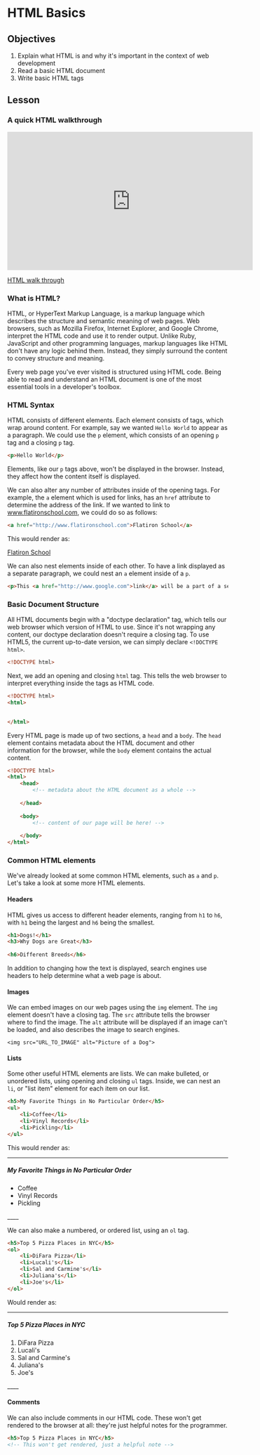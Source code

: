 # HTML Basics

## Objectives

1. Explain what HTML is and why it's important in the context of web development
2. Read a basic HTML document 
3. Write basic HTML tags

## Lesson

### A quick HTML walkthrough

<iframe width="560" height="315" src="https://www.youtube.com/embed/b1To1wP-ALo?rel=0&modestbranding=1" frameborder="0" allowfullscreen></iframe><p><a href="https://www.youtube.com/watch?v=b1To1wP-ALo"> HTML walk through </a></p>

### What is HTML?

HTML, or HyperText Markup Language, is a markup language which describes the
structure and semantic meaning of web pages. Web browsers, such as Mozilla
Firefox, Internet Explorer, and Google Chrome, interpret the HTML code and use
it to render output. Unlike Ruby, JavaScript and other programming languages,
markup languages like HTML don't have any logic behind them. Instead, they
simply surround the content to convey structure and meaning.

Every web page you've ever visited is structured using HTML code. Being able to
read and understand an HTML document is one of the most essential tools in a
developer's toolbox.

### HTML Syntax

HTML consists of different elements. Each element consists of tags, which wrap
around content. For example, say we wanted `Hello World` to appear as a
paragraph. We could use the `p` element, which consists of an opening `p` tag
and a closing `p` tag. 

```html
<p>Hello World</p>
```

Elements, like our `p` tags above, won't be displayed in the browser. Instead,
they affect how the content itself is displayed. 

We can also alter any number of attributes inside of the opening tags. For
example, the `a` element which is used for links,  has an `href` attribute to
determine the address of the link. If we wanted to link to
www.flatironschool.com, we could do so as follows:

```html
<a href="http://www.flatironschool.com">Flatiron School</a>
```

This would render as:

[Flatiron School](http://www.flatironschool.com)

We can also nest elements inside of each other. To have a link displayed as a
separate paragraph, we could nest an `a` element inside of a `p`. 

```html
<p>This <a href="http://www.google.com">link</a> will be a part of a separate paragraph.</p>
```

### Basic Document Structure

All HTML documents begin with a "doctype declaration" tag, which tells our web
browser which version of HTML to use. Since it's not wrapping any content, our
doctype declaration doesn't require a closing tag. To use HTML5, the current
up-to-date version, we can simply declare `<!DOCTYPE html>`. 

```html
<!DOCTYPE html>

```

Next, we add an opening and closing `html` tag. This tells the web browser to
interpret everything inside the tags as HTML code. 

```html
<!DOCTYPE html>
<html>
    

</html>
```

Every HTML page is made up of two sections, a `head` and a `body`. The `head`
element contains metadata about the HTML document and other information for the
browser, while the `body` element contains the actual content. 

```html
<!DOCTYPE html>
<html>
    <head>
        <!-- metadata about the HTML document as a whole -->
    
    </head>
    
    <body>
        <!-- content of our page will be here! -->
    
    </body>
</html>
```

### Common HTML elements

We've already looked at some common HTML elements, such as `a` and `p`. Let's
take a look at some more HTML elements.

#### Headers

HTML gives us access to different header elements, ranging from `h1` to `h6`,
with `h1` being the largest and `h6` being the smallest. 

```html
<h1>Dogs!</h1>
<h3>Why Dogs are Great</h3>
    
<h6>Different Breeds</h6>    
```

In addition to changing how the text is displayed, search engines use headers
to help determine what a web page is about. 

#### Images

We can embed images on our web pages using the `img` element. The `img` element
doesn't have a closing tag. The `src` attribute tells the browser where to find
the image. The `alt` attribute will be displayed if an image can't be loaded,
and also describes the image to search engines.  

`<img src="URL_TO_IMAGE" alt="Picture of a Dog">`

#### Lists

Some other useful HTML elements are lists. We can make bulleted, or unordered
lists, using opening and closing `ul` tags. Inside, we can nest an `li`, or
"list item" element for each item on our list. 

```html
<h5>My Favorite Things in No Particular Order</h5>
<ul>
    <li>Coffee</li>
    <li>Vinyl Records</li>
    <li>Pickling</li>
</ul>
```

This would render as:

____

<h5>My Favorite Things in No Particular Order</h5>
<ul>
    <li>Coffee</li>
    <li>Vinyl Records</li>
    <li>Pickling</li>
</ul>
____

We can also make a numbered, or ordered list, using an `ol` tag. 

```html
<h5>Top 5 Pizza Places in NYC</h5>
<ol>
    <li>DiFara Pizza</li>
    <li>Lucali's</li>
    <li>Sal and Carmine's</li>
    <li>Juliana's</li>
    <li>Joe's</li>
</ol>
```
Would render as:

____

<h5>Top 5 Pizza Places in NYC</h5>
<ol>
    <li>DiFara Pizza</li>
    <li>Lucali's</li>
    <li>Sal and Carmine's</li>
    <li>Juliana's</li>
    <li>Joe's</li>
</ol>
____ 

#### Comments

We can also include comments in our HTML code. These won't get rendered to the
browser at all: they're just helpful notes for the programmer. 

```html
<h5>Top 5 Pizza Places in NYC</h5>
<!-- This won't get rendered, just a helpful note -->
```

